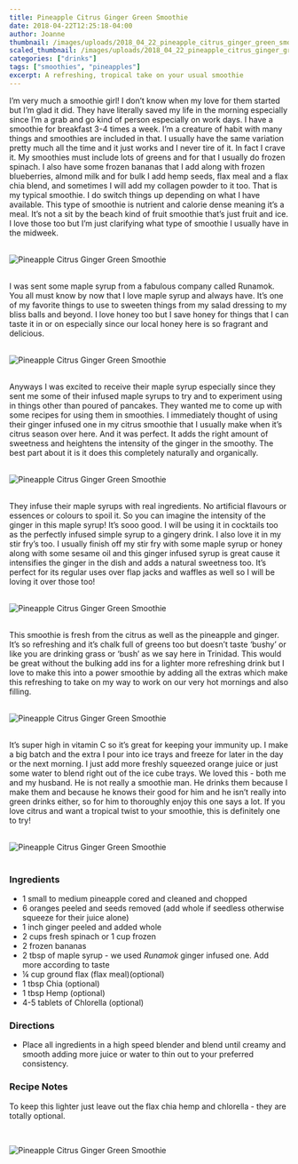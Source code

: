 ```yaml
---
title: Pineapple Citrus Ginger Green Smoothie
date: 2018-04-22T12:25:18-04:00
author: Joanne
thumbnail: /images/uploads/2018_04_22_pineapple_citrus_ginger_green_smoothie_1.jpg
scaled_thumbnail: /images/uploads/2018_04_22_pineapple_citrus_ginger_green_smoothie_0.jpg
categories: ["drinks"]
tags: ["smoothies", "pineapples"]
excerpt: A refreshing, tropical take on your usual smoothie
---
```


I’m very much a smoothie girl! I don’t know when my love for them started but I’m glad it did. They have literally saved my life in the morning especially since I’m a grab and go kind of person especially on work days. I have a smoothie for breakfast 3-4 times a week. I’m a creature of habit with many things and smoothies are included in that. I usually have the same variation pretty much all the time and it just works and I never tire of it. In fact I crave it. My smoothies must include lots of greens and for that I usually do frozen spinach.  I also have some frozen bananas that I add along with frozen blueberries, almond milk and for bulk I add hemp seeds, flax meal and a flax chia blend, and sometimes I will add my collagen powder to it too. That is my typical smoothie. I do switch things up depending on what I have available. This type of smoothie is nutrient and calorie dense meaning it’s a meal. It’s not a sit by the beach kind of fruit smoothie that’s just fruit and ice. I love those too but I’m just clarifying what type of smoothie I usually have in the midweek. 
</br>
</br>

![Pineapple Citrus Ginger Green Smoothie](/images/uploads/2018_04_22_pineapple_citrus_ginger_green_smoothie_2.jpg)
</br>
</br>

I was sent some maple syrup from a fabulous company called Runamok. You all must know by now that I love maple syrup and always have. It’s one of my favorite things to use to sweeten things from my salad dressing to my bliss balls and beyond. I love honey too but I save honey for things that I can taste it in or on especially since our local honey here is so fragrant and delicious.
</br>
</br>

![Pineapple Citrus Ginger Green Smoothie](/images/uploads/2018_04_22_pineapple_citrus_ginger_green_smoothie_3.jpg)
</br>
</br>

Anyways I was excited to receive their maple syrup especially since they sent me some of their infused maple syrups to try and to experiment using in things other than poured of pancakes. They wanted me to come up with some recipes for using them in smoothies. I immediately thought of using their ginger infused one in my citrus smoothie that I usually make when it’s citrus season over here. And it was perfect. It adds the right amount of sweetness and heightens the intensity of the ginger in the smoothy. The best part about it is it does this completely naturally and organically.
</br>
</br>

![Pineapple Citrus Ginger Green Smoothie](/images/uploads/2018_04_22_pineapple_citrus_ginger_green_smoothie_4.jpg)
</br>
</br>

They infuse their maple syrups with real ingredients. No artificial flavours or essences or colours to spoil it. So you can imagine the intensity of the ginger in this maple syrup! It’s sooo good. I will be using it in cocktails too as the perfectly infused simple syrup to a gingery drink.  I also love it in my stir fry’s too. I usually finish off my stir fry with some maple syrup or honey along with some sesame oil and this ginger infused syrup is great cause it intensifies the ginger in the dish and adds a natural sweetness too. It’s perfect for its regular uses over flap jacks and waffles as well so I will be loving it over those too!
</br>
</br>

![Pineapple Citrus Ginger Green Smoothie](/images/uploads/2018_04_22_pineapple_citrus_ginger_green_smoothie_5.jpg)
</br>
</br>

This smoothie is fresh from the citrus as well as the pineapple and ginger. It’s so refreshing and it’s chalk full of greens too but doesn’t taste ‘bushy’ or like you are drinking grass or ‘bush’ as we say here in Trinidad. This would be great without the bulking add ins for a lighter more refreshing drink but I love to make this into a power smoothie by adding all the extras which make this refreshing to take on my way to work on our very hot mornings and also filling.
</br>
</br>

![Pineapple Citrus Ginger Green Smoothie](/images/uploads/2018_04_22_pineapple_citrus_ginger_green_smoothie_6.jpg)
</br>
</br>

It’s super high in vitamin C so it’s great for keeping your immunity up. I make a big batch and the extra I pour into ice trays and freeze for later in the day or the next morning. I just add more freshly squeezed orange juice or just some water to blend right out of the ice cube trays. We loved this - both me and my husband. He is not really a smoothie man. He drinks them because I make them and because he knows their good for him and he isn’t really into green drinks either, so for him to thoroughly enjoy this one says a lot. If you love citrus and want a tropical twist to your smoothie, this is definitely one to try!
</br>
</br>

![Pineapple Citrus Ginger Green Smoothie](/images/uploads/2018_04_22_pineapple_citrus_ginger_green_smoothie_7.jpg)
</br>
</br>

### Ingredients 

* 1 small to medium pineapple cored and cleaned and chopped 
* 6 oranges peeled and seeds removed (add whole if seedless otherwise squeeze for their juice alone) 
* 1 inch ginger peeled and added whole 
* 2 cups fresh spinach or 1 cup frozen
* 2 frozen bananas 
* 2 tbsp of maple syrup - we used _Runamok_ ginger infused one. Add more according to taste 
* &frac14; cup ground flax (flax meal)(optional)
* 1 tbsp Chia (optional)
* 1 tbsp Hemp (optional)
* 4-5 tablets of Chlorella (optional) 

### Directions 

* Place all ingredients in a high speed blender and blend until creamy and smooth adding more juice or water to thin out to your preferred consistency. 

### Recipe Notes
To keep this lighter just leave out the flax chia hemp and chlorella - they are totally optional. 

</br>

![Pineapple Citrus Ginger Green Smoothie](/images/uploads/2018_04_22_pineapple_citrus_ginger_green_smoothie_8.jpg)
